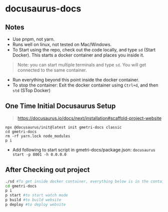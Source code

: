 # docusaurus-docs

## Notes

* Use pnpm, not yarn.
* Runs well on linux, not tested on Mac/Windows.
* To Start using the repo, check out the code locally, and type `sd` (Start Docker). This starts a docker container and places you inside it.
> Note: you can start multiple terminals and type `sd`. You will get connected to the same container.
* Run everything beyond this point inside the docker container.
* To stop the container: Exit the docker container using `Ctrl+d`, and then `std` (STop Docker)

## One Time Initial Docusaurus Setup

> https://docusaurus.io/docs/next/installation#scaffold-project-website

```
npx @docusaurus/init@latest init gmetri-docs classic
cd gmetri-docs
rm -rf yarn.lock node_modules
p i
```

* Add following to start script in gmetri-docs/package.json: `docusaurus start -p 8001 -h 0.0.0.0`

## After Checking out project

```bash
./sd #To get inside docker container, everything below is in the container
cd gmetri-docs
p i
p start #to start watch mode
p build #to build website
p deploy #to deploy website
```
